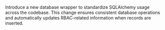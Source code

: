 Introduce a new database wrapper to standardize SQLAlchemy usage across the codebase. This change ensures consistent database operations and automatically updates RBAC-related information when records are inserted.
